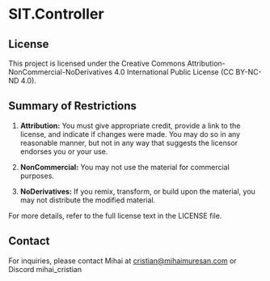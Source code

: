 # SIT.Controller

## License

This project is licensed under the Creative Commons Attribution-NonCommercial-NoDerivatives 4.0 International Public License (CC BY-NC-ND 4.0).

## Summary of Restrictions

1. **Attribution:** You must give appropriate credit, provide a link to the license, and indicate if changes were made. You may do so in any reasonable manner, but not in any way that suggests the licensor endorses you or your use.

2. **NonCommercial:** You may not use the material for commercial purposes.

3. **NoDerivatives:** If you remix, transform, or build upon the material, you may not distribute the modified material.

For more details, refer to the full license text in the LICENSE file.

## Contact

For inquiries, please contact Mihai at cristian@mihaimuresan.com or Discord mihai_cristian
